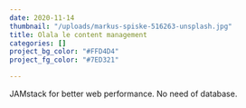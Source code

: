 ```yaml
---
date: 2020-11-14
thumbnail: "/uploads/markus-spiske-516263-unsplash.jpg"
title: Olala le content management
categories: []
project_bg_color: "#FFD4D4"
project_fg_color: "#7ED321"

---
```

JAMstack for better web performance. No need of database. 